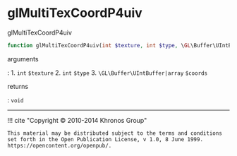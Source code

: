 # glMultiTexCoordP4uiv
glMultiTexCoordP4uiv

```php
function glMultiTexCoordP4uiv(int $texture, int $type, \GL\Buffer\UIntBuffer|array $coords) : void
```

arguments

:    1. `int` `$texture` 
    2. `int` `$type` 
    3. `\GL\Buffer\UIntBuffer|array` `$coords` 

returns

:    `void` 

---
     

!!! cite "Copyright © 2010-2014 Khronos Group"

    This material may be distributed subject to the terms and conditions set forth in the Open Publication License, v 1.0, 8 June 1999. https://opencontent.org/openpub/.